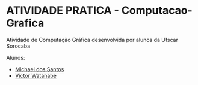 # ATIVIDADE PRATICA - Computacao-Grafica
Atividade de Computação Gráfica desenvolvida por alunos da Ufscar Sorocaba

Alunos:  
* [Michael dos Santos](https://github.com/Michael-Santos)
* [Victor Watanabe](https://github.com/victorhwmn)



